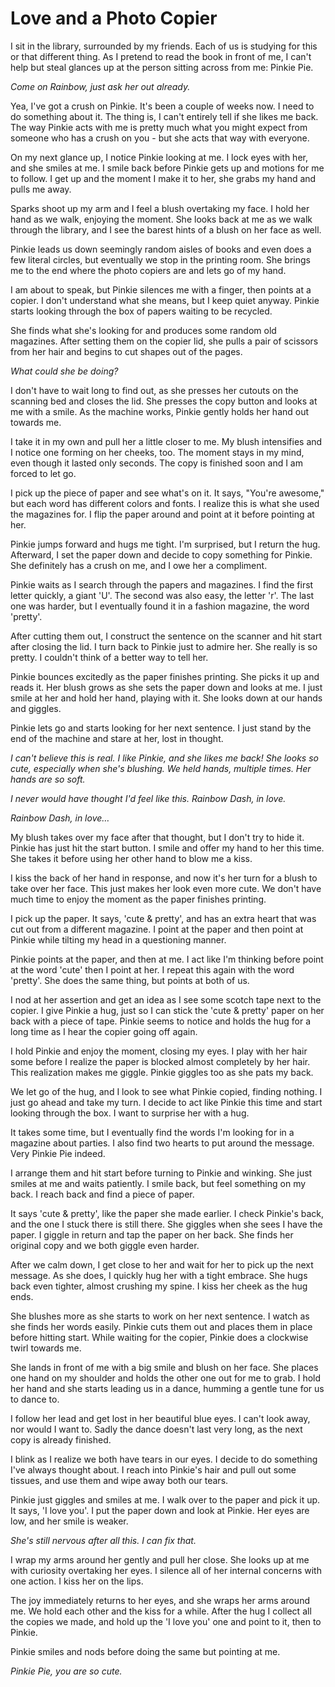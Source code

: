 # Love and a Photo Copier

I sit in the library, surrounded by my friends. Each of us is studying for this or that different thing. As I pretend to read the book in front of me, I can't help but steal glances up at the person sitting across from me: Pinkie Pie.

*Come on Rainbow, just ask her out already.*

Yea, I've got a crush on Pinkie. It's been a couple of weeks now. I need to do something about it. The thing is, I can't entirely tell if she likes me back. The way Pinkie acts with me is pretty much what you might expect from someone who has a crush on you - but she acts that way with everyone.

On my next glance up, I notice Pinkie looking at me. I lock eyes with her, and she smiles at me. I smile back before Pinkie gets up and motions for me to follow. I get up and the moment I make it to her, she grabs my hand and pulls me away.

Sparks shoot up my arm and I feel a blush overtaking my face. I hold her hand as we walk, enjoying the moment. She looks back at me as we walk through the library, and I see the barest hints of a blush on her face as well.

Pinkie leads us down seemingly random aisles of books and even does a few literal circles, but eventually we stop in the printing room. She brings me to the end where the photo copiers are and lets go of my hand.

I am about to speak, but Pinkie silences me with a finger, then points at a copier. I don't understand what she means, but I keep quiet anyway. Pinkie starts looking through the box of papers waiting to be recycled.

She finds what she's looking for and produces some random old magazines. After setting them on the copier lid, she pulls a pair of scissors from her hair and begins to cut shapes out of the pages.

*What could she be doing?*

I don't have to wait long to find out, as she presses her cutouts on the scanning bed and closes the lid. She presses the copy button and looks at me with a smile. As the machine works, Pinkie gently holds her hand out towards me.

I take it in my own and pull her a little closer to me. My blush intensifies and I notice one forming on her cheeks, too. The moment stays in my mind, even though it lasted only seconds. The copy is finished soon and I am forced to let go.

I pick up the piece of paper and see what's on it. It says, "You're awesome," but each word has different colors and fonts. I realize this is what she used the magazines for. I flip the paper around and point at it before pointing at her.

Pinkie jumps forward and hugs me tight. I'm surprised, but I return the hug. Afterward, I set the paper down and decide to copy something for Pinkie. She definitely has a crush on me, and I owe her a compliment.

Pinkie waits as I search through the papers and magazines. I find the first letter quickly, a giant 'U'. The second was also easy, the letter 'r'. The last one was harder, but I eventually found it in a fashion magazine, the word 'pretty'.

After cutting them out, I construct the sentence on the scanner and hit start after closing the lid. I turn back to Pinkie just to admire her. She really is so pretty. I couldn't think of a better way to tell her.

Pinkie bounces excitedly as the paper finishes printing. She picks it up and reads it. Her blush grows as she sets the paper down and looks at me. I just smile at her and hold her hand, playing with it. She looks down at our hands and giggles.

Pinkie lets go and starts looking for her next sentence. I just stand by the end of the machine and stare at her, lost in thought.

*I can't believe this is real. I like Pinkie, and she likes me back! She looks so cute, especially when she's blushing. We held hands, multiple times. Her hands are so soft.*

*I never would have thought I'd feel like this. Rainbow Dash, in love.*

*Rainbow Dash, in love…*

My blush takes over my face after that thought, but I don't try to hide it. Pinkie has just hit the start button. I smile and offer my hand to her this time. She takes it before using her other hand to blow me a kiss.

I kiss the back of her hand in response, and now it's her turn for a blush to take over her face. This just makes her look even more cute. We don't have much time to enjoy the moment as the paper finishes printing.

I pick up the paper. It says, 'cute & pretty', and has an extra heart that was cut out from a different magazine. I point at the paper and then point at Pinkie while tilting my head in a questioning manner.

Pinkie points at the paper, and then at me. I act like I'm thinking before point at the word 'cute' then I point at her. I repeat this again with the word 'pretty'. She does the same thing, but points at both of us.

I nod at her assertion and get an idea as I see some scotch tape next to the copier. I give Pinkie a hug, just so I can stick the 'cute & pretty' paper on her back with a piece of tape. Pinkie seems to notice and holds the hug for a long time as I hear the copier going off again.

I hold Pinkie and enjoy the moment, closing my eyes. I play with her hair some before I realize the paper is blocked almost completely by her hair. This realization makes me giggle. Pinkie giggles too as she pats my back.

We let go of the hug, and I look to see what Pinkie copied, finding nothing. I just go ahead and take my turn. I decide to act like Pinkie this time and start looking through the box. I want to surprise her with a hug.

It takes some time, but I eventually find the words I'm looking for in a magazine about parties. I also find two hearts to put around the message. Very Pinkie Pie indeed.

I arrange them and hit start before turning to Pinkie and winking. She just smiles at me and waits patiently. I smile back, but feel something on my back. I reach back and find a piece of paper.

It says 'cute & pretty', like the paper she made earlier. I check Pinkie's back, and the one I stuck there is still there. She giggles when she sees I have the paper. I giggle in return and tap the paper on her back. She finds her original copy and we both giggle even harder.

After we calm down, I get close to her and wait for her to pick up the next message. As she does, I quickly hug her with a tight embrace. She hugs back even tighter, almost crushing my spine. I kiss her cheek as the hug ends.

She blushes more as she starts to work on her next sentence. I watch as she finds her words easily. Pinkie cuts them out and places them in place before hitting start. While waiting for the copier, Pinkie does a clockwise twirl towards me.

She lands in front of me with a big smile and blush on her face. She places one hand on my shoulder and holds the other one out for me to grab. I hold her hand and she starts leading us in a dance, humming a gentle tune for us to dance to.

I follow her lead and get lost in her beautiful blue eyes. I can't look away, nor would I want to. Sadly the dance doesn't last very long, as the next copy is already finished.

I blink as I realize we both have tears in our eyes. I decide to do something I've always thought about. I reach into Pinkie's hair and pull out some tissues, and use them and wipe away both our tears.

Pinkie just giggles and smiles at me. I walk over to the paper and pick it up. It says, 'I love you'. I put the paper down and look at Pinkie. Her eyes are low, and her smile is weaker.

*She's still nervous after all this. I can fix that.*

I wrap my arms around her gently and pull her close. She looks up at me with curiosity overtaking her eyes. I silence all of her internal concerns with one action. I kiss her on the lips.

The joy immediately returns to her eyes, and she wraps her arms around me. We hold each other and the kiss for a while. After the hug I collect all the copies we made, and hold up the 'I love you' one and point to it, then to Pinkie.

Pinkie smiles and nods before doing the same but pointing at me.

*Pinkie Pie, you are so cute.*
